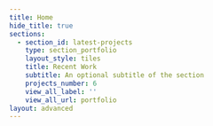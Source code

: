 ```yaml
---
title: Home
hide_title: true
sections:
  - section_id: latest-projects
    type: section_portfolio
    layout_style: tiles
    title: Recent Work
    subtitle: An optional subtitle of the section
    projects_number: 6
    view_all_label: ''
    view_all_url: portfolio
layout: advanced
---
```

